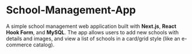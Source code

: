 # School-Management-App
A simple school management web application built with **Next.js**, **React Hook Form**, and **MySQL**.   The app allows users to add new schools with details and images, and view a list of schools in a card/grid style (like an e-commerce catalog).  
